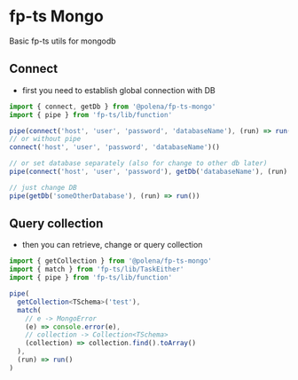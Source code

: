 # fp-ts Mongo

Basic fp-ts utils for mongodb

## Connect

- first you need to establish global connection with DB

```ts
import { connect, getDb } from '@polena/fp-ts-mongo'
import { pipe } from 'fp-ts/lib/function'

pipe(connect('host', 'user', 'password', 'databaseName'), (run) => run())
// or without pipe
connect('host', 'user', 'password', 'databaseName')()

// or set database separately (also for change to other db later)
pipe(connect('host', 'user', 'password'), getDb('databaseName'), (run) => run())

// just change DB
pipe(getDb('someOtherDatabase'), (run) => run())
```

## Query collection

- then you can retrieve, change or query collection

```ts
import { getCollection } from '@polena/fp-ts-mongo'
import { match } from 'fp-ts/lib/TaskEither'
import { pipe } from 'fp-ts/lib/function'

pipe(
  getCollection<TSchema>('test'),
  match(
    // e -> MongoError
    (e) => console.error(e),
    // collection -> Collection<TSchema>
    (collection) => collection.find().toArray()
  ),
  (run) => run()
)
```
